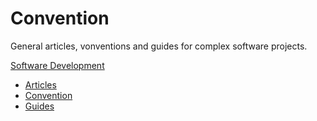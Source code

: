 # Convention

General articles, vonventions and guides for complex software projects.

[Software Development](internal/guides/software-development-guide.md)

- [Articles](internal/articles/README.md)
- [Convention](internal/convention/README.md)
- [Guides](internal/guides/README.md)
